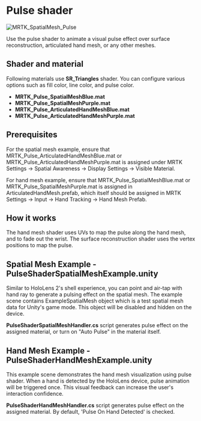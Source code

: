# Pulse shader

![MRTK_SpatialMesh_Pulse](https://user-images.githubusercontent.com/13754172/68261851-3489e200-fff6-11e9-9f6c-5574a7dd8db7.gif)

Use the pulse shader to animate a visual pulse effect over surface reconstruction, articulated hand mesh, or any other meshes.

## Shader and material

Following materials use **SR_Triangles** shader. You can configure various options such as fill color, line color, and pulse color.

- **MRTK_Pulse_SpatialMeshBlue.mat** 
- **MRTK_Pulse_SpatialMeshPurple.mat** 
- **MRTK_Pulse_ArticulatedHandMeshBlue.mat** 
- **MRTK_Pulse_ArticulatedHandMeshPurple.mat** 

## Prerequisites

For the spatial mesh example, ensure that MRTK_Pulse_ArticulatedHandMeshBlue.mat or MRTK_Pulse_ArticulatedHandMeshPurple.mat is assigned under MRTK Settings -> Spatial Awareness -> Display Settings -> Visible Material.

For hand mesh example, ensure that MRTK_Pulse_SpatialMeshBlue.mat or MRTK_Pulse_SpatialMeshPurple.mat is assigned in ArticulatedHandMesh.prefab, which itself should be assigned in MRTK Settings -> Input -> Hand Tracking -> Hand Mesh Prefab.

## How it works

The hand mesh shader uses UVs to map the pulse along the hand mesh, and to fade out the wrist. The surface reconstruction shader uses the vertex positions to map the pulse.

## Spatial Mesh Example - PulseShaderSpatialMeshExample.unity

Similar to HoloLens 2's shell experience, you can point and air-tap with hand ray to generate a pulsing effect on the spatial mesh. The example scene contains ExampleSpatialMesh object which is a test spatial mesh data for Unity's game mode. This object will be disabled and hidden on the device.

**PulseShaderSpatialMeshHandler.cs** script generates pulse effect on the assigned material, or turn on "Auto Pulse" in the material itself.

## Hand Mesh Example - PulseShaderHandMeshExample.unity

This example scene demonstrates the hand mesh visualization using pulse shader. When a hand is detected by the HoloLens device, pulse animation will be triggered once. This visual feedback can increase the user's interaction confidence. 

**PulseShaderHandMeshHandler.cs** script generates pulse effect on the assigned material. By default, 'Pulse On Hand Detected' is checked.
